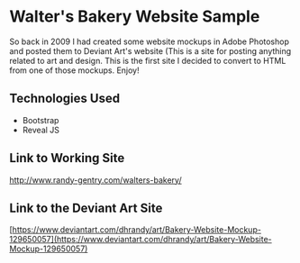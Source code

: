 # Walter's Bakery Website Sample

So back in 2009 I had created some website mockups in Adobe Photoshop and posted
them to Deviant Art's website (This is a site for posting anything related to art
and design. This is the first site I decided to convert to HTML from one of those
mockups. Enjoy!

## Technologies Used

- Bootstrap
- Reveal JS

## Link to Working Site
http://www.randy-gentry.com/walters-bakery/

## Link to the Deviant Art Site

[https://www.deviantart.com/dhrandy/art/Bakery-Website-Mockup-129650057](https://www.deviantart.com/dhrandy/art/Bakery-Website-Mockup-129650057)
